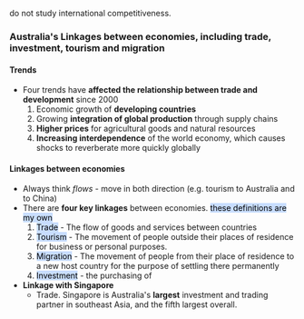 do not study international competitiveness.
### Australia's Linkages between economies, including trade, investment, tourism and migration
#### Trends
- Four trends have **affected the relationship between trade and development** since 2000
	1. Economic growth of **developing countries**
	2. Growing **integration of global production** through supply chains
	3. **Higher prices** for agricultural goods and natural resources
	4. **Increasing interdependence** of the world economy, which causes shocks to reverberate more quickly globally

#### Linkages between economies
- Always think *flows* - move in both direction (e.g. tourism to Australia and to China)
- There are **four key linkages** between economies. <mark style="background: #ADCCFFA6;">these definitions are my own</mark>
	1. <mark style="background: #ADCCFFA6;">Trade</mark> - The flow of goods and services between countries
	2. <mark style="background: #ADCCFFA6;">Tourism</mark> - The movement of people outside their places of residence for business or personal purposes.
	3. <mark style="background: #ADCCFFA6;">Migration</mark> - The movement of people from their place of residence to a new host country for the purpose of settling there permanently 
	4. <mark style="background: #ADCCFFA6;">Investment</mark> - the purchasing of 
- **Linkage with Singapore**
	- Trade. Singapore is Australia's **largest** investment and trading partner in southeast Asia, and the fifth largest overall.